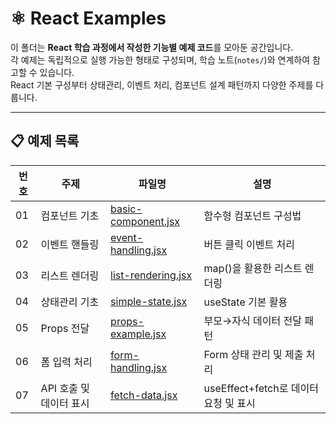 # ⚛️ React Examples

이 폴더는 **React 학습 과정에서 작성한 기능별 예제 코드**를 모아둔 공간입니다.  
각 예제는 독립적으로 실행 가능한 형태로 구성되며, 학습 노트(`notes/`)와 연계하여 참고할 수 있습니다.  
React 기본 구성부터 상태관리, 이벤트 처리, 컴포넌트 설계 패턴까지 다양한 주제를 다룹니다.

---

## 📋 예제 목록

| 번호 | 주제 | 파일명 | 설명 |
|---|---|---|---|
| 01 | 컴포넌트 기초 | [basic-component.jsx](./basic-component.jsx) | 함수형 컴포넌트 구성법 |
| 02 | 이벤트 핸들링 | [event-handling.jsx](./event-handling.jsx) | 버튼 클릭 이벤트 처리 |
| 03 | 리스트 렌더링 | [list-rendering.jsx](./list-rendering.jsx) | map()을 활용한 리스트 렌더링 |
| 04 | 상태관리 기초 | [simple-state.jsx](./simple-state.jsx) | useState 기본 활용 |
| 05 | Props 전달 | [props-example.jsx](./props-example.jsx) | 부모→자식 데이터 전달 패턴 |
| 06 | 폼 입력 처리 | [form-handling.jsx](./form-handling.jsx) | Form 상태 관리 및 제출 처리 |
| 07 | API 호출 및 데이터 표시 | [fetch-data.jsx](./fetch-data.jsx) | useEffect+fetch로 데이터 요청 및 표시 |
